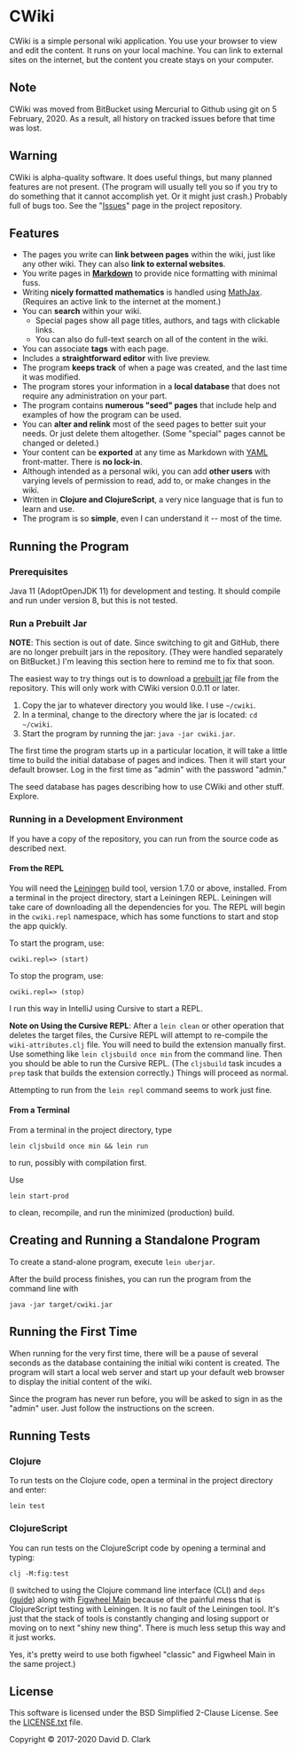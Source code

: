 # CWiki ##

CWiki is a simple personal wiki application. You use your browser to view and edit the content. It runs on your local machine. You can link to external sites on the internet, but the content you create stays on your computer.

## Note ##

CWiki was moved from BitBucket using Mercurial to Github using git on 5 February, 2020. As a result, all history on tracked issues before that time was lost.

## Warning ##

CWiki is alpha-quality software. It does useful things, but many planned features are not present. (The program will usually tell you so if you try to do something that it cannot accomplish yet. Or it might just crash.) Probably full of bugs too. See the "[Issues](https://github.com/clartaq/cwiki/issues)" page in the project repository.

## Features ##

* The pages you write can **link between pages** within the wiki, just like any other wiki. They can also **link to external websites**.
* You write pages in **[Markdown](https://daringfireball.net/projects/markdown/syntax)** to provide nice formatting with minimal fuss.
* Writing **nicely formatted mathematics** is handled using [MathJax](https://www.mathjax.org/). (Requires an active link to the internet at the moment.)
* You can **search** within your wiki. 
   * Special pages show all page titles, authors, and tags with clickable links.
   * You can also do full-text search on all of the content in the wiki.
* You can associate **tags** with each page.
* Includes a **straightforward editor** with live preview.
* The program **keeps track** of when a page was created, and the last time it was modified.
* The program stores your information in a **local database** that does not require any administration on your part.
* The program contains **numerous "seed" pages** that include help and examples of how the program can be used.
* You can **alter and relink** most of the seed pages to better suit your needs. Or just delete them altogether. (Some "special" pages cannot be changed or deleted.)
* Your content can be **exported** at any time as Markdown with [YAML](http://yaml.org) front-matter. There is **no lock-in**.
* Although intended as a personal wiki, you can add **other users** with varying levels of permission to read, add to, or make changes in the wiki.
* Written in **Clojure and ClojureScript**, a very nice language that is fun to learn and use.
* The program is so **simple**, even I can understand it -- most of the time.

## Running the Program ##

### Prerequisites ###

Java 11 (AdoptOpenJDK 11) for development and testing. It should compile and run under version 8, but this is not tested. 

### Run a Prebuilt Jar ###

**NOTE**: This section is out of date. Since switching to git and GitHub, there are no longer prebuilt jars in the repository. (They were handled separately on BitBucket.) I'm leaving this section here to remind me to fix that soon.

The easiest way to try things out is to download a [prebuilt jar](https://bitbucket.org/David_Clark/cwiki/downloads/) file from the repository. This will only work with CWiki version 0.0.11 or later.

1. Copy the jar to whatever directory you would like. I use `~/cwiki`.
2. In a terminal, change to the directory where the jar is located: `cd ~/cwiki`.
3. Start the program by running the jar: `java -jar cwiki.jar`.

The first time the program starts up in a particular location, it will take a little time to build the initial database of pages and indices. Then it will start your default browser. Log in the first time as "admin" with the password "admin."

The seed database has pages describing how to use CWiki and other stuff. Explore.

### Running in a Development Environment ###

If you have a copy of the repository, you can run from the source code as described next.

#### From the REPL ####

You will need the [Leiningen](https://github.com/technomancy/leiningen) build tool, version 1.7.0 or above, installed. From a terminal in the project directory, start a Leiningen REPL. Leiningen will take care of downloading all the dependencies for you. The REPL will begin in the `cwiki.repl` namespace, which has some functions to start and stop the app quickly.

To start the program, use:

`cwiki.repl=> (start)`

To stop the program, use:

`cwiki.repl=> (stop)`

I ​run this way in IntelliJ using Cursive to start a REPL.

**Note on Using the Cursive REPL**: After a `lein clean` or other operation that deletes the target files, the Cursive REPL will attempt to re-compile the `wiki-attributes.clj` file. You will need to build the extension manually first. Use something like `lein cljsbuild once min` from the command line. Then you should be able to run the Cursive REPL. (The `cljsbuild` task incudes a `prep` task that builds the extension correctly.) Things will proceed as normal.

Attempting to run from the `lein repl` command seems to work just fine.

#### From a Terminal ####

From a terminal in the project directory, type

`lein cljsbuild once min && lein run`

to run, possibly with compilation first.

Use

`lein start-prod`

to clean, recompile, and run the minimized (production) build. 

## Creating and Running a Standalone Program ##

To create a stand-alone program, execute `lein uberjar`. 

After the build process finishes, you can run the program from the command line with

```
java -jar target/cwiki.jar
```

## Running the First Time ##
 When running for the very first time, there will be a pause of several seconds as the database containing the initial wiki content is created. The program will start a local web server and start up your default web browser to display the initial content of the wiki.

 Since the program has never run before, you will be asked to sign in as the "admin" user. Just follow the instructions on the screen.

## Running Tests ##

### Clojure ###

To run tests on the Clojure code, open a terminal in the project directory and enter:

`lein test`

### ClojureScript ###

You can run tests on the ClojureScript code by opening a terminal and typing:

`clj -M:fig:test`

(I switched to using the Clojure command line interface (CLI) and `deps` ([guide](https://clojure.org/guides/deps_and_cli)) along with [Figwheel Main](https://figwheel.org) because of the painful mess that is ClojureScript testing with Leiningen. It is no fault of the Leiningen tool. It's just that the stack of tools is constantly changing and losing support or moving on to next "shiny new thing". There is much less setup this way and it just works.

Yes, it's pretty weird to use both figwheel "classic" and Figwheel Main in the same project.)

## License ##

This software is licensed under the BSD Simplified 2-Clause License. See the [LICENSE.txt](https://bitbucket.org/David_Clark/cwiki/src/default/LICENSE.txt) file.

Copyright © 2017-2020 David D. Clark